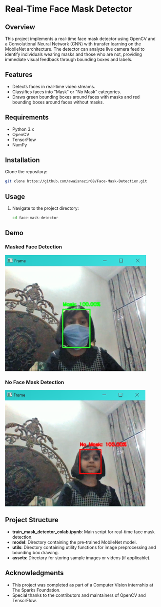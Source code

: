 # Real-Time Face Mask Detector

## Overview

This project implements a real-time face mask detector using OpenCV and a Convolutional Neural Network (CNN) with transfer learning on the MobileNet architecture. The detector can analyze live camera feed to identify individuals wearing masks and those who are not, providing immediate visual feedback through bounding boxes and labels.

## Features

- Detects faces in real-time video streams.
- Classifies faces into "Mask" or "No Mask" categories.
- Draws green bounding boxes around faces with masks and red bounding boxes around faces without masks.

## Requirements

- Python 3.x
- OpenCV
- TensorFlow
- NumPy

## Installation

Clone the repository:

   ```bash
   git clone https://github.com/awaisnazir08/Face-Mask-Detection.git
```

## Usage

1. Navigate to the project directory:

   ```bash
   cd face-mask-detector
   ```
## Demo

### Masked Face Detection

![Snap of Masked Face Detection](mask.png)

### No Face Mask Detection

![Without Mask Detection](no_mask.png)

   ## Project Structure

- **train_mask_detector_colab.ipynb**: Main script for real-time face mask detection.
- **model**: Directory containing the pre-trained MobileNet model.
- **utils**: Directory containing utility functions for image preprocessing and bounding box drawing.
- **assets**: Directory for storing sample images or videos (if applicable).

## Acknowledgments

- This project was completed as part of a Computer Vision internship at The Sparks Foundation.
- Special thanks to the contributors and maintainers of OpenCV and TensorFlow.

